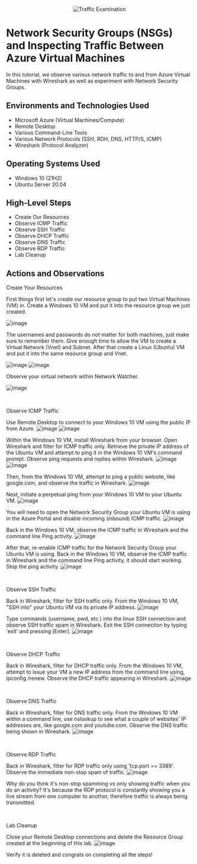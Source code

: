 <p align="center">
<img src="https://i.imgur.com/Ua7udoS.png" alt="Traffic Examination"/>
</p>

<h1>Network Security Groups (NSGs) and Inspecting Traffic Between Azure Virtual Machines</h1>
In this tutorial, we observe various network traffic to and from Azure Virtual Machines with Wireshark as well as experiment with Network Security Groups. <br />

<h2>Environments and Technologies Used</h2>

- Microsoft Azure (Virtual Machines/Compute)
- Remote Desktop
- Various Command-Line Tools
- Various Network Protocols (SSH, RDH, DNS, HTTP/S, ICMP)
- Wireshark (Protocol Analyzer)

<h2>Operating Systems Used </h2>

- Windows 10 (21H2)
- Ubuntu Server 20.04

<h2>High-Level Steps</h2>

- Create Our Resources
- Observe ICMP Traffic
- Observe SSH Traffic
- Observe DHCP Traffic
- Observe DNS Traffic
- Observe RDP Traffic
- Lab Cleanup

<h2>Actions and Observations</h2>

<p>
Create Your Resources

  First things first let's create our resource group to put two Virtual Machines (VM) in. Create a Windows 10 VM and put it into the resource group we just created. 
  
</p>
  
 <p> 
   
   ![image](https://github.com/n8som/azure-network-protocols/assets/110139109/24251fd1-21e7-40ca-9327-560091e749ac)
 </p>
 
  The usernames and passwords do not matter for both machines, just make sure to remember them. Give enough time to allow the VM to create a Virtual Network (Vnet) and Subnet. After that create a Linux (Ubuntu) VM and put it into the same resource group and Vnet.
  <p>
    
  ![image](https://github.com/n8som/azure-network-protocols/assets/110139109/32d1ce04-57e8-4476-95b2-3cfe362747bc)
    ![image](https://github.com/n8som/azure-network-protocols/assets/110139109/8b26c011-f0f4-4df2-9b67-d761c27f8d78)
  </p> 
  
  <p>  Observe your virtual network within Network Watcher. </p>

  
</p>
<p>
  
  ![image](https://github.com/n8som/azure-network-protocols/assets/110139109/68ee5c80-3f6b-4010-ab44-3dd54180a25d)

</p>
<br />

<p>
Observe ICMP Traffic

  Use Remote Desktop to connect to your Windows 10 VM using the public IP from Azure.
  ![image](https://github.com/n8som/azure-network-protocols/assets/110139109/023c858f-13f0-4bfe-8355-3a0470735131) 
  ![image](https://github.com/n8som/azure-network-protocols/assets/110139109/2973052c-0427-47cc-8ae8-6c17e8941c82)
  
  Within the Windows 10 VM, install Wireshark from your browser. Open Wireshark and filter for ICMP traffic only. Retrieve the private IP address of the Ubuntu VM and attempt to ping it in the Windows 10 VM's command prompt. Observe ping requests and replies within Wireshark.
  ![image](https://github.com/n8som/azure-network-protocols/assets/110139109/422e430d-517f-45d3-9859-43f83993ed06)
  ![image](https://github.com/n8som/azure-network-protocols/assets/110139109/6acdf2ef-12b0-4770-9b66-03c7f93be455)

  Then, from the Windows 10 VM, attempt to ping a public website, like google.com, and observe the traffic in Wireshark. 
  ![image](https://github.com/n8som/azure-network-protocols/assets/110139109/56724ea5-6a09-43b3-8036-6fff25504ef8)
  
  Next, initiate a perpetual ping from your Windows 10 VM to your Ubuntu VM.
  ![image](https://github.com/n8som/azure-network-protocols/assets/110139109/1d9750f4-54a3-4a8d-be5f-7a228f0982dd)

  You will need to open the Network Security Group your Ubuntu VM is using in the Azure Portal and disable incoming (inbound) ICMP traffic.
  ![image](https://github.com/n8som/azure-network-protocols/assets/110139109/67a8cf3e-a4da-44a8-8a10-7d119cbc10e6)

  Back in the Windows 10 VM, observe the ICMP traffic in Wireshark and the command line Ping activity.
  ![image](https://github.com/n8som/azure-network-protocols/assets/110139109/51b4c183-4360-4fc8-832c-ef745edee4d8)

  After that, re-enable ICMP traffic for the Network Security Group your Ubuntu VM is using. Back in the Windows 10 VM, observe the ICMP traffic in Wireshark and the command line Ping activity, it should start working. Stop the ping activity.
  ![image](https://github.com/n8som/azure-network-protocols/assets/110139109/a2ab5be6-3599-43c3-8132-30dcef68ecb3)

  
</p>
<br />

<p>
Observe SSH Traffic

  Back in Wireshark, filter for SSH traffic only. From the Windows 10 VM, "SSH into" your Ubuntu VM via its private IP address. 
  ![image](https://github.com/n8som/azure-network-protocols/assets/110139109/0e863001-4f3e-48b4-a952-d85cad5ccdec)

  Type commands (username, pwd, etc.) into the linux SSH connection and observe SSH traffic spam in Wireshark. Exit the SSH connection by typing 'exit' and pressing [Enter]. 
  ![image](https://github.com/n8som/azure-network-protocols/assets/110139109/30a27a19-b689-494f-81f8-2bc54d9d05ef)

</p>
<br />

<p>
Observe DHCP Traffic

  Back in Wireshark, filter for DHCP traffic only. From the Windows 10 VM, attempt to issue your VM a new IP address from the command line using, ipconfig /renew. Observe the DHCP traffic appearing in Wireshark. 
  ![image](https://github.com/n8som/azure-network-protocols/assets/110139109/b8064cee-af22-4ad1-9c3c-fb4475e79b5b)

</p>
<br />

<p>
Observe DNS Traffic

  Back in Wireshark, filter for DNS traffic only. From the Windows 10 VM within a command line, use nslookup to see what a couple of websites' IP addresses are, like google.com and youtube.com. Observe the DNS traffic being shown in Wireshark.
  ![image](https://github.com/n8som/azure-network-protocols/assets/110139109/5bc26e09-4f01-4319-adba-5926d514b5b8)
 
</p>
<br />

<p>
Observe RDP Traffic

  Back in Wireshark, filter for RDP traffic only using 'tcp.port == 3389'. Observe the immediate non-stop spam of traffic.
  ![image](https://github.com/n8som/azure-network-protocols/assets/110139109/0f40a7be-2c97-4215-8e6f-f7c1666d0672)

  Why do you think it's non-stop spamming vs only showing traffic when you do an activity? It's because the RDP protocol is constantly showing you a live stream from one computer to another, therefore traffic is always being transmitted. 
  
</p>
<br />

<p>
Lab Cleanup

  Close your Remote Desktop connections and delete the Resource Group created at the beginning of this lab. 
  ![image](https://github.com/n8som/azure-network-protocols/assets/110139109/c9f97640-7573-4f5f-8e92-c42a0d80211b)

  Verify it is deleted and congrats on completing all the steps!
  
</p>
